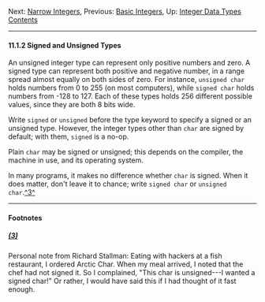 Next: [Narrow Integers](Narrow-Integers.md), Previous: [Basic
Integers](Basic-Integers.md), Up: [Integer Data
Types](Integer-Types.md)  
[Contents](index.md#SEC_Contents "Table of contents")  

------------------------------------------------------------------------


#### 11.1.2 Signed and Unsigned Types 


An unsigned integer type can represent only positive numbers and zero. A
signed type can represent both positive and negative number, in a range
spread almost equally on both sides of zero. For instance,
`unsigned char` holds numbers from 0 to 255 (on most computers), while
`signed char` holds numbers from -128 to 127. Each of these types holds
256 different possible values, since they are both 8 bits wide.

Write `signed` or `unsigned` before the type keyword to specify a signed
or an unsigned type. However, the integer types other than `char` are
signed by default; with them, `signed` is a no-op.

Plain `char` may be signed or unsigned; this depends on the compiler,
the machine in use, and its operating system.

In many programs, it makes no difference whether `char` is signed. When
it does matter, don't leave it to chance; write `signed char` or
`unsigned char`.[^3^](#FOOT3)


------------------------------------------------------------------------

#### Footnotes 

##### [(3)](#DOCF3)

Personal note from Richard Stallman: Eating with hackers at a fish
restaurant, I ordered Arctic Char. When my meal arrived, I noted that
the chef had not signed it. So I complained, "This char is unsigned---I
wanted a signed char!" Or rather, I would have said this if I had
thought of it fast enough.
